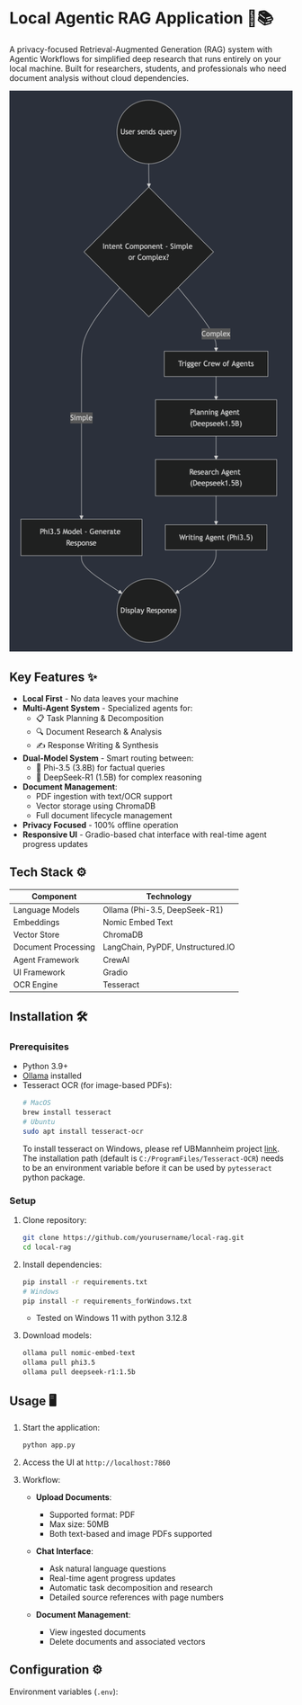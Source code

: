 # Local Agentic RAG Application 🧠📚

A privacy-focused Retrieval-Augmented Generation (RAG) system with Agentic Workflows for simplified deep research that runs entirely on your local machine. Built for researchers, students, and professionals who need document analysis without cloud dependencies.

<img src="assets/workflow-diagram.png" width="800" alt="RAG Architecture Diagram">

## Key Features ✨

- **Local First** - No data leaves your machine
- **Multi-Agent System** - Specialized agents for:
  - 📋 Task Planning & Decomposition
  - 🔍 Document Research & Analysis
  - ✍️ Response Writing & Synthesis
- **Dual-Model System** - Smart routing between:
  - 🚀 Phi-3.5 (3.8B) for factual queries
  - 🧠 DeepSeek-R1 (1.5B) for complex reasoning
- **Document Management**:
  - PDF ingestion with text/OCR support
  - Vector storage using ChromaDB
  - Full document lifecycle management
- **Privacy Focused** - 100% offline operation
- **Responsive UI** - Gradio-based chat interface with real-time agent progress updates

## Tech Stack ⚙️

| Component           | Technology                        |
| ------------------- | --------------------------------- |
| Language Models     | Ollama (Phi-3.5, DeepSeek-R1)     |
| Embeddings          | Nomic Embed Text                  |
| Vector Store        | ChromaDB                          |
| Document Processing | LangChain, PyPDF, Unstructured.IO |
| Agent Framework     | CrewAI                            |
| UI Framework        | Gradio                            |
| OCR Engine          | Tesseract                         |

## Installation 🛠️

### Prerequisites

- Python 3.9+
- [Ollama](https://ollama.ai/) installed
- Tesseract OCR (for image-based PDFs):
  ```bash
  # MacOS
  brew install tesseract
  # Ubuntu
  sudo apt install tesseract-ocr
  ```
  To install tesseract on Windows, please ref UBMannheim project [link](https://github.com/UB-Mannheim/tesseract/wiki). The installation path (default is `C:/ProgramFiles/Tesseract-OCR`) needs to be an environment variable before it can be used by `pytesseract` python package.

### Setup

1. Clone repository:

   ```bash
   git clone https://github.com/yourusername/local-rag.git
   cd local-rag
   ```

2. Install dependencies:

   ```bash
   pip install -r requirements.txt
   # Windows
   pip install -r requirements_forWindows.txt
   ```

   - Tested on Windows 11 with python 3.12.8

3. Download models:
   ```bash
   ollama pull nomic-embed-text
   ollama pull phi3.5
   ollama pull deepseek-r1:1.5b
   ```

## Usage 🖥️

1. Start the application:

   ```bash
   python app.py
   ```

2. Access the UI at `http://localhost:7860`

3. Workflow:

   - **Upload Documents**:

     - Supported format: PDF
     - Max size: 50MB
     - Both text-based and image PDFs supported

   - **Chat Interface**:

     - Ask natural language questions
     - Real-time agent progress updates
     - Automatic task decomposition and research
     - Detailed source references with page numbers

   - **Document Management**:
     - View ingested documents
     - Delete documents and associated vectors

## Configuration ⚙️

Environment variables (`.env`):
